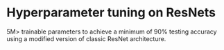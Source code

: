 # Hyperparameter tuning on ResNets


5M> trainable parameters to achieve a minimum of 90% testing accuracy using a modified version of classic ResNet architecture.
